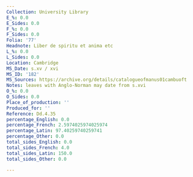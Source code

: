 ```yaml
---
Collection: University Library
E_%: 0.0
E_Sides: 0.0
F_%: 0.0
F_Sides: 0.0
Folia: '77'
Headnote: Liber de spiritu et anima etc
L_%: 0.0
L_Sides: 0.0
Location: Cambridge
MS_Date: s.xv / xvi
MS_ID: '182'
MS_Sources: https://archive.org/details/catalogueofmanus01cambuoft
Notes: leaves with Anglo-Norman may date from s.xvi
O_%: 0.0
O_Sides: 0.0
Place_of_production: ''
Produced_for: ''
Reference: Dd.4.35
percentage_English: 0.0
percentage_French: 2.5974025974025974
percentage_Latin: 97.40259740259741
percentage_Other: 0.0
total_sides_English: 0.0
total_sides_French: 4.0
total_sides_Latin: 150.0
total_sides_Other: 0.0

---
```

